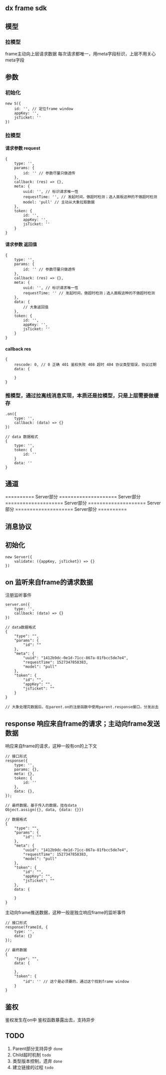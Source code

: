 ## dx frame sdk

## 模型

### 拉模型
frame主动向上层请求数据
每次请求都唯一，用meta字段标识，上层不用关心meta字段

## 参数

### 初始化
```
new S({
    id: '', // 定位frame window
    appKey: '',
    jsTicket: ''
})
```

### 拉模型

#### 请求参数 request
```
{
    type: '',
    params: {
        id: '' // 参数尽量只做透传
    },
    callback: (res) => {},
    meta: {
        uuid: '', // 标识请求唯一性
        requestTime: '', // 发起时间，做超时检测；选人面板这种的不做超时检测
        model: 'pull' // 主动从大象拉取数据
    },
    token: {
        id: '',
        appKey: '',
        jsTicket: ''
    }
}
```

#### 请求参数 返回值
```
{
    type: '',
    params: {
        id: '' // 参数尽量只做透传
    },
    callback: (res) => {},
    meta: {
        uuid: '', // 标识请求唯一性
        requestTime: '' // 发起时间，做超时检测；选人面板这种的不做超时检测
    },
    data: {
        // 大象返回值
    },
    token: {
        id: '',
        appKey: '',
        jsTicket: ''
    }
}
```

#### callback res
```
{
    rescode: 0, // 0 正确 401 鉴权失败 408 超时 404 协议类型错误，协议过期
    data: {
        
    }
}
```

### 推模型，通过拉离线消息实现，本质还是拉模型，只是上层需要做缓存
```
.on({
    type: '',
    callback: (data) => {}
})

// data 数据格式
{
    type: '',
    token: {
        id: ''
    }
    data: ''
}
```

## 通道


========== Server部分 ==================== Server部分 ==================== Server部分 ==================== Server部分 ==================== Server部分 ==========


## 消息协议

## 初始化
```
new Server({
    validate: ({appKey, jsTicket}) => {}
})
```

## on 监听来自frame的请求数据

注册监听事件
```
server.on({
    type: '',
    callback: (data) => {}
})

// data数据格式
{
    "type": "",
    "params": {
        "id": ""
    },
    "meta": {
        "uuid": "1412b9dc-0e1d-71cc-867a-81fbcc5de7e4",
        "requestTime": 1527347858383,
        "model": "pull"
    },
    "token": {
        "id": "",
        "appKey": "",
        "jsTicket": ""
    }
}

// 大象处理完数据后，在parent.on的注册函数中使用parent.response接口，分发出去
```

## response 响应来自frame的请求；主动向frame发送数据

响应来自frame的请求，这种一般有on的上下文

```
// 接口形式
response({
    type: '',
    params: {},
    meta: {},
    token: {
        id: ''
    },
    data: {},
});

// 最终数据，基于传入的数据，挂在data
Object.assign({}, data, {data: {}})

// 数据格式
{
    "type": "",
    "params": {
        "id": ""
    },
    "meta": {
        "uuid": "1412b9dc-0e1d-71cc-867a-81fbcc5de7e4",
        "requestTime": 1527347858383,
        "model": "pull"
    },
    "token": {
        "id": "",
        "appKey": "",
        "jsTicket": ""
    },
    data: {
        
    }
}
```

主动向frame推送数据，这种一般是独立响应frame的监听事件

```
// 接口形式
response(frameId, {
    type: '',
    data: {}
});

// 最终数据
{
    "type": "",
    data: {
        
    },
    "token": {
        "id": '' // 这个是必须要的，通过这个找到frame window
    }
}
```

## 鉴权
鉴权发生在on中
鉴权函数暴露出去，支持异步


## TODO 
1. Parent部分支持异步 `done`
2. Child超时机制 `todo`
3. 类型版本控制，遗弃 `done`
4. 建立链接的过程 `todo`